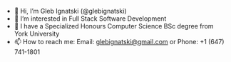 - 👋 Hi, I’m Gleb Ignatski (@glebignatski)
- 👀 I’m interested in Full Stack Software Development
- 🌱 I have a Specialized Honours Computer Science BSc degree from York University
- 📫 How to reach me: Email: glebignatski@gmail.com or Phone: +1 (647) 741-1801

<!---
glebignatski/glebignatski is a ✨ special ✨ repository because its `README.md` (this file) appears on your GitHub profile.
You can click the Preview link to take a look at your changes.
--->
